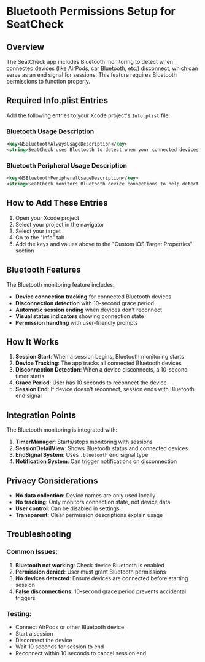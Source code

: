 # Bluetooth Permissions Setup for SeatCheck

## Overview
The SeatCheck app includes Bluetooth monitoring to detect when connected devices (like AirPods, car Bluetooth, etc.) disconnect, which can serve as an end signal for sessions. This feature requires Bluetooth permissions to function properly.

## Required Info.plist Entries

Add the following entries to your Xcode project's `Info.plist` file:

### Bluetooth Usage Description
```xml
<key>NSBluetoothAlwaysUsageDescription</key>
<string>SeatCheck uses Bluetooth to detect when your connected devices (like AirPods or car Bluetooth) disconnect, helping to remind you to check your belongings when you leave.</string>
```

### Bluetooth Peripheral Usage Description
```xml
<key>NSBluetoothPeripheralUsageDescription</key>
<string>SeatCheck monitors Bluetooth device connections to help detect when you're leaving a location.</string>
```

## How to Add These Entries

1. Open your Xcode project
2. Select your project in the navigator
3. Select your target
4. Go to the "Info" tab
5. Add the keys and values above to the "Custom iOS Target Properties" section

## Bluetooth Features

The Bluetooth monitoring feature includes:
- **Device connection tracking** for connected Bluetooth devices
- **Disconnection detection** with 10-second grace period
- **Automatic session ending** when devices don't reconnect
- **Visual status indicators** showing connection state
- **Permission handling** with user-friendly prompts

## How It Works

1. **Session Start**: When a session begins, Bluetooth monitoring starts
2. **Device Tracking**: The app tracks all connected Bluetooth devices
3. **Disconnection Detection**: When a device disconnects, a 10-second timer starts
4. **Grace Period**: User has 10 seconds to reconnect the device
5. **Session End**: If device doesn't reconnect, session ends with Bluetooth end signal

## Integration Points

The Bluetooth monitoring is integrated with:
1. **TimerManager**: Starts/stops monitoring with sessions
2. **SessionDetailView**: Shows Bluetooth status and connected devices
3. **EndSignal System**: Uses `.bluetooth` end signal type
4. **Notification System**: Can trigger notifications on disconnection

## Privacy Considerations

- **No data collection**: Device names are only used locally
- **No tracking**: Only monitors connection state, not device data
- **User control**: Can be disabled in settings
- **Transparent**: Clear permission descriptions explain usage

## Troubleshooting

### Common Issues:
1. **Bluetooth not working**: Check device Bluetooth is enabled
2. **Permission denied**: User must grant Bluetooth permissions
3. **No devices detected**: Ensure devices are connected before starting session
4. **False disconnections**: 10-second grace period prevents accidental triggers

### Testing:
- Connect AirPods or other Bluetooth device
- Start a session
- Disconnect the device
- Wait 10 seconds for session to end
- Reconnect within 10 seconds to cancel session end
